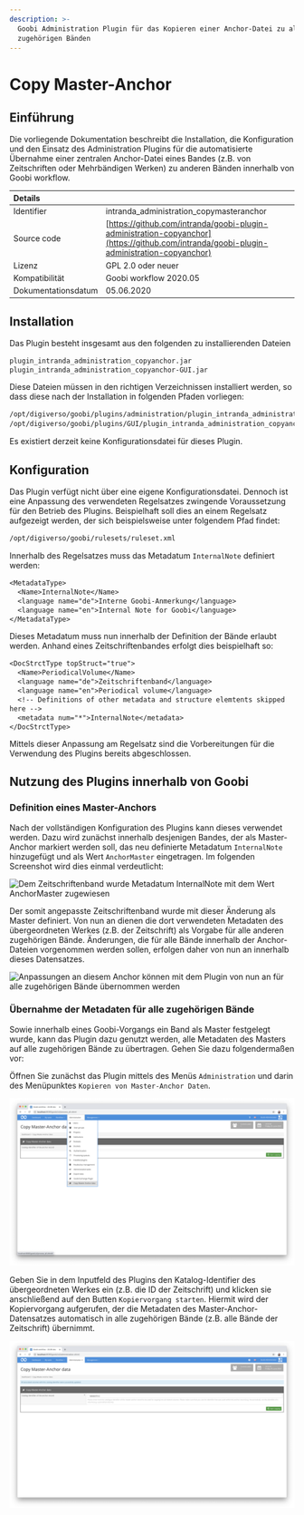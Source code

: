 ```yaml
---
description: >-
  Goobi Administration Plugin für das Kopieren einer Anchor-Datei zu allen
  zugehörigen Bänden
---
```


# Copy Master-Anchor

## Einführung

Die vorliegende Dokumentation beschreibt die Installation, die Konfiguration und den Einsatz des Administration Plugins für die automatisierte Übernahme einer zentralen Anchor-Datei eines Bandes \(z.B. von Zeitschriften oder Mehrbändigen Werken\) zu anderen Bänden innerhalb von Goobi workflow.

| Details |  |
| :--- | :--- |
| Identifier | intranda\_administration\_copymasteranchor |
| Source code | [https://github.com/intranda/goobi-plugin-administration-copyanchor](https://github.com/intranda/goobi-plugin-administration-copyanchor) |
| Lizenz | GPL 2.0 oder neuer |
| Kompatibilität | Goobi workflow 2020.05 |
| Dokumentationsdatum | 05.06.2020 |

## Installation

Das Plugin besteht insgesamt aus den folgenden zu installierenden Dateien

```text
plugin_intranda_administration_copyanchor.jar
plugin_intranda_administration_copyanchor-GUI.jar
```

Diese Dateien müssen in den richtigen Verzeichnissen installiert werden, so dass diese nach der Installation in folgenden Pfaden vorliegen:

```bash
/opt/digiverso/goobi/plugins/administration/plugin_intranda_administration_copyanchor.jar
/opt/digiverso/goobi/plugins/GUI/plugin_intranda_administration_copyanchor-GUI.jar
```

Es existiert derzeit keine Konfigurationsdatei für dieses Plugin.

## Konfiguration

Das Plugin verfügt nicht über eine eigene Konfigurationsdatei. Dennoch ist eine Anpassung des verwendeten Regelsatzes zwingende Voraussetzung für den Betrieb des Plugins. Beispielhaft soll dies an einem Regelsatz aufgezeigt werden, der sich beispielsweise unter folgendem Pfad findet:

```bash
/opt/digiverso/goobi/rulesets/ruleset.xml
```

Innerhalb des Regelsatzes muss das Metadatum `InternalNote` definiert werden:

```markup
<MetadataType>
  <Name>InternalNote</Name>
  <language name="de">Interne Goobi-Anmerkung</language>
  <language name="en">Internal Note for Goobi</language>
</MetadataType>
```

Dieses Metadatum muss nun innerhalb der Definition der Bände erlaubt werden. Anhand eines Zeitschriftenbandes erfolgt dies beispielhaft so:

```markup
<DocStrctType topStruct="true">
  <Name>PeriodicalVolume</Name>
  <language name="de">Zeitschriftenband</language>
  <language name="en">Periodical volume</language>
  <!-- Definitions of other metadata and structure elemtents skipped here -->
  <metadata num="*">InternalNote</metadata>
</DocStrctType>
```

Mittels dieser Anpassung am Regelsatz sind die Vorbereitungen für die Verwendung des Plugins bereits abgeschlossen.

## Nutzung des Plugins innerhalb von Goobi

### Definition eines Master-Anchors

Nach der vollständigen Konfiguration des Plugins kann dieses verwendet werden. Dazu wird zunächst innerhalb desjenigen Bandes, der als Master-Anchor markiert werden soll, das neu definierte Metadatum `InternalNote` hinzugefügt und als Wert `AnchorMaster` eingetragen. Im folgenden Screenshot wird dies einmal verdeutlicht:

![Dem Zeitschriftenband wurde Metadatum InternalNote mit dem Wert AnchorMaster zugewiesen](../.gitbook/assets/intranda_administration_copy_anchor_01.png)

Der somit angepasste Zeitschriftenband wurde mit dieser Änderung als Master definiert. Von nun an dienen die dort verwendeten Metadaten des übergeordneten Werkes \(z.B. der Zeitschrift\) als Vorgabe für alle anderen zugehörigen Bände. Änderungen, die für alle Bände innerhalb der Anchor-Dateien vorgenommen werden sollen, erfolgen daher von nun an innerhalb dieses Datensatzes.

![Anpassungen an diesem Anchor k&#xF6;nnen mit dem Plugin von nun an f&#xFC;r alle zugeh&#xF6;rigen B&#xE4;nde &#xFC;bernommen werden](../.gitbook/assets/intranda_administration_copy_anchor_02.png)

### Übernahme der Metadaten für alle zugehörigen Bände

Sowie innerhalb eines Goobi-Vorgangs ein Band als Master festgelegt wurde, kann das Plugin dazu genutzt werden, alle Metadaten des Masters auf alle zugehörigen Bände zu übertragen. Gehen Sie dazu folgendermaßen vor:

Öffnen Sie zunächst das Plugin mittels des Menüs `Administration` und darin des Menüpunktes `Kopieren von Master-Anchor Daten`.

![&#xD6;ffnen des Plugins &#xFC;ber das Men&#xFC; Administration](../.gitbook/assets/intranda_administration_copy_anchor_03.png)

Geben Sie in dem Inputfeld des Plugins den Katalog-Identifier des übergeordneten Werkes ein \(z.B. die ID der Zeitschrift\) und klicken sie anschließend auf den Butten `Kopiervorgang starten`. Hiermit wird der Kopiervorgang aufgerufen, der die Metadaten des Master-Anchor-Datensatzes automatisch in alle zugehörigen Bände \(z.B. alle Bände der Zeitschrift\) übernimmt.

![Ausf&#xFC;hren des Kopiervorgangs](../.gitbook/assets/intranda_administration_copy_anchor_04.png)
